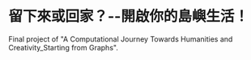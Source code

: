 # 留下來或回家？--開啟你的島嶼生活！
  Final project of "A Computational Journey Towards Humanities and Creativity_Starting from Graphs".


